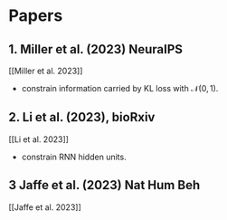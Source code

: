 # Papers
## 1. Miller et al. (2023) NeuraIPS
[[Miller et al. 2023]]
- constrain information carried by KL loss with $\mathcal{N}(0, 1)$.

## 2. Li et al. (2023), bioRxiv
[[Li et al. 2023]]
- constrain RNN hidden units. 

## 3 Jaffe et al. (2023) Nat Hum Beh
[[Jaffe et al. 2023]]